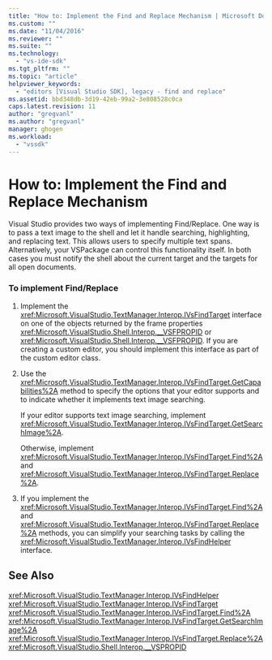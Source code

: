```yaml
---
title: "How to: Implement the Find and Replace Mechanism | Microsoft Docs"
ms.custom: ""
ms.date: "11/04/2016"
ms.reviewer: ""
ms.suite: ""
ms.technology: 
  - "vs-ide-sdk"
ms.tgt_pltfrm: ""
ms.topic: "article"
helpviewer_keywords: 
  - "editors [Visual Studio SDK], legacy - find and replace"
ms.assetid: bbd348db-3d19-42eb-99a2-3e808528c0ca
caps.latest.revision: 11
author: "gregvanl"
ms.author: "gregvanl"
manager: ghogen
ms.workload: 
  - "vssdk"
---
```

# How to: Implement the Find and Replace Mechanism
Visual Studio provides two ways of implementing Find/Replace. One way is to pass a text image to the shell and let it handle searching, highlighting, and replacing text. This allows users to specify multiple text spans. Alternatively, your VSPackage can control this functionality itself. In both cases you must notify the shell about the current target and the targets for all open documents.  
  
### To implement Find/Replace  
  
1.  Implement the <xref:Microsoft.VisualStudio.TextManager.Interop.IVsFindTarget> interface on one of the objects returned by the frame properties <xref:Microsoft.VisualStudio.Shell.Interop.__VSFPROPID> or <xref:Microsoft.VisualStudio.Shell.Interop.__VSFPROPID>. If you are creating a custom editor, you should implement this interface as part of the custom editor class.  
  
2.  Use the <xref:Microsoft.VisualStudio.TextManager.Interop.IVsFindTarget.GetCapabilities%2A> method to specify the options that your editor supports and to indicate whether it implements text image searching.  
  
     If your editor supports text image searching, implement <xref:Microsoft.VisualStudio.TextManager.Interop.IVsFindTarget.GetSearchImage%2A>.  
  
     Otherwise, implement <xref:Microsoft.VisualStudio.TextManager.Interop.IVsFindTarget.Find%2A> and <xref:Microsoft.VisualStudio.TextManager.Interop.IVsFindTarget.Replace%2A>.  
  
3.  If you implement the <xref:Microsoft.VisualStudio.TextManager.Interop.IVsFindTarget.Find%2A> and <xref:Microsoft.VisualStudio.TextManager.Interop.IVsFindTarget.Replace%2A> methods, you can simplify your searching tasks by calling the <xref:Microsoft.VisualStudio.TextManager.Interop.IVsFindHelper> interface.  
  
## See Also  
 <xref:Microsoft.VisualStudio.TextManager.Interop.IVsFindHelper>   
 <xref:Microsoft.VisualStudio.TextManager.Interop.IVsFindTarget>   
 <xref:Microsoft.VisualStudio.TextManager.Interop.IVsFindTarget.Find%2A>   
 <xref:Microsoft.VisualStudio.TextManager.Interop.IVsFindTarget.GetSearchImage%2A>   
 <xref:Microsoft.VisualStudio.TextManager.Interop.IVsFindTarget.Replace%2A>   
 <xref:Microsoft.VisualStudio.Shell.Interop.__VSPROPID>